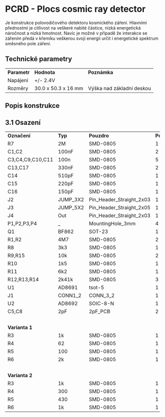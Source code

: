 # PCRD - Plocs cosmic ray detector

Je konstrukce polovodičového detektoru kosmického záření. Hlavními přednostmi je citlivost na veškeré nabité částice, nízká energetická náročnost a nízká hmotnost. Navíc je možné v případě že interakce se zářením předá v křemíku veškerou svojí energii určit i energetické spektrum směsného pole záření.

## Technické parametry

|              |                     |                           |
|--------------|---------------------|---------------------------|
| **Parametr** | **Hodnota**         | **Poznámka**              |
| Napájení     | +/- 2.4V            |                           |
| Rozměry      | 30.0 x 50.3 x 16 mm | Výška nad základní deskou |

## Popis konstrukce


## 3.1 Osazení


|                  |           |                             |           |
|------------------|-----------|-----------------------------|-----------|
| **Označení**     | **Typ**   | **Pouzdro**                 | **Počet** |
| R7               | 2M        | SMD-0805                    | 1         |
| C1,C2            | 100nF     | SMD-0805                    | 2         |
| C3,C4,C9,C10,C11 | 100n      | SMD-0805                    | 5         |
| C13,C17          | 330nF     | SMD-0805                    | 2         |
| C14              | 510pF     | SMD-0805                    | 1         |
| C15              | 220pF     | SMD-0805                    | 1         |
| C16              | 150pF     | SMD-0805                    | 1         |
| J2               | JUMP\_3X2 | Pin\_Header\_Straight\_2x03 | 1         |
| J3               | JUMP\_5X2 | Pin\_Header\_Straight\_2x05 | 1         |
| J4               | Out       | Pin\_Header\_Straight\_2x03 | 1         |
| P1,P2,P3,P4      | \_        | MountingHole\_3mm           | 4         |
| Q1               | BF862     | SOT-23                      | 1         |
| R1,R2            | 4M7       | SMD-0805                    | 2         |
| R8               | 3k3       | SMD-0805                    | 1         |
| R9,R15           | 10k       | SMD-0805                    | 2         |
| R10              | 1k5       | SMD-0805                    | 1         |
| R11              | 6k2       | SMD-0805                    | 1         |
| R12,R13,R14      | 2k41k     | SMD-0805                    | 3         |
| U1               | AD8691    | tsot-5                      | 1         |
| J1               | CONN1\_2  | CONN\_3\_2                  | 1         |
| U2               | AD8692    | SOIC-8-N                    | 1         |
| C5,C8            | 2pF       | 2pF\_PCB                    | 2         |
|                  |           |                             |           |
| **Varianta 1**   |           |                             |           |
| R3               | 1k        | SMD-0805                    | 1         |
| R4               | 62        | SMD-0805                    | 1         |
| R5               | 100       | SMD-0805                    | 1         |
| R6               | 2k        | SMD-0805                    | 1         |
|                  |           |                             |           |
| **Varianta 2**   |           |                             |           |
| R3               | 1k        | SMD-0805                    | 1         |
| R4               | 300       | SMD-0805                    | 1         |
| R5               | 430       | SMD-0805                    | 1         |
| R6               | 1k        | SMD-0805                    | 1         |


